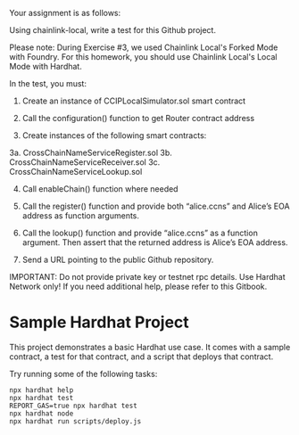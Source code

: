 Your assignment is as follows:

Using chainlink-local, write a test for this Github project.

Please note: During Exercise #3, we used Chainlink Local's Forked Mode with Foundry. For this homework, you should use Chainlink Local's Local Mode with Hardhat.

In the test, you must:

1. Create an instance of CCIPLocalSimulator.sol smart contract

2. Call the configuration() function to get Router contract address

3. Create instances of the following smart contracts:

3a. CrossChainNameServiceRegister.sol
3b. CrossChainNameServiceReceiver.sol
3c. CrossChainNameServiceLookup.sol

4. Call enableChain() function where needed

5. Call the register() function and provide both “alice.ccns” and Alice’s EOA address as function arguments.

6. Call the lookup() function and provide “alice.ccns” as a function argument. Then assert that the returned address is Alice’s EOA address.

7. Send a URL pointing to the public Github repository.

IMPORTANT: Do not provide private key or testnet rpc details. Use Hardhat Network only! If you need additional help, please refer to this Gitbook.

# Sample Hardhat Project

This project demonstrates a basic Hardhat use case. It comes with a sample contract, a test for that contract, and a script that deploys that contract.

Try running some of the following tasks:

```shell
npx hardhat help
npx hardhat test
REPORT_GAS=true npx hardhat test
npx hardhat node
npx hardhat run scripts/deploy.js
```
